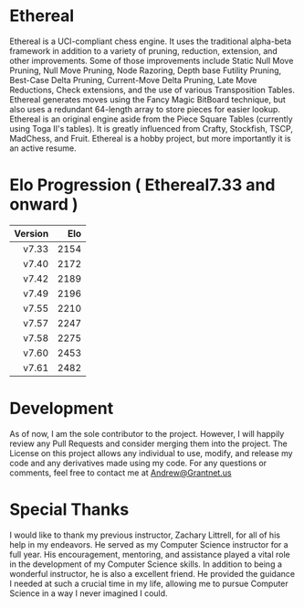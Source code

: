 # Ethereal

Ethereal is a UCI-compliant chess engine. It uses the traditional alpha-beta framework in addition to a variety of pruning, reduction, extension, and other improvements. Some of those improvements include Static Null Move Pruning, Null Move Pruning, Node Razoring, Depth base Futility Pruning, Best-Case Delta Pruning, Current-Move Delta Pruning, Late Move Reductions, Check extensions, and the use of various Transposition Tables. Ethereal generates moves using the Fancy Magic BitBoard technique, but also uses a redundant 64-length array to store pieces for easier lookup. Ethereal is an original engine aside from the Piece Square Tables (currently using Toga II's tables). It is greatly influenced from Crafty, Stockfish, TSCP, MadChess, and Fruit. Ethereal is a hobby project, but more importantly it is an active resume.

# Elo Progression ( Ethereal7.33 and onward )

| Version |  Elo |
| ------: | ---: |
| v7.33   |  2154|
| v7.40   |  2172|
| v7.42   |  2189|
| v7.49   |  2196|
| v7.55   |  2210|
| v7.57   |  2247|
| v7.58   |  2275|
| v7.60   |  2453|
| v7.61   |  2482|

# Development

As of now, I am the sole contributor to the project. However, I will happily review any Pull Requests and consider merging them into the project. The License on this project allows any individual to use, modify, and release my code and any derivatives made using my code. For any questions or comments, feel free to contact me at <Andrew@Grantnet.us>

# Special Thanks

I would like to thank my previous instructor, Zachary Littrell, for all of his help in my endeavors. He served as my Computer Science instructor for a full year. His encouragement, mentoring, and assistance played a vital role in the development of my Computer Science skills. In addition to being a wonderful instructor, he is also a excellent friend. He provided the guidance I needed at such a crucial time in my life, allowing me to pursue Computer Science in a way I never imagined I could.


